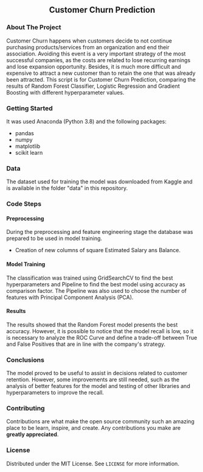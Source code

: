 <!-- PROJECT LOGO -->
  <h2 align="center">Customer Churn Prediction</h2>

  <p align="center">


<!-- ABOUT THE PROJECT -->
### About The Project
Customer Churn happens when customers decide to not continue purchasing products/services from an organization and end their association. Avoiding this event is a very important strategy of the most successful companies, as the costs are related to lose recurring earnings and lose expansion opportunity. Besides, it is much more difficult and expensive to attract a new customer than to retain the one that was already been attracted.
This script is for Customer Churn Prediction, comparing the results of Random Forest Classifier, Logistic Regression and Gradient Boosting with different hyperparameter values.

### Getting Started

It was used Anaconda (Python 3.8) and the following packages:
- pandas
- numpy
- matplotlib
- scikit learn


### Data

The dataset used for training the model was downloaded from Kaggle and is available in the folder "data" in this repository.


### Code Steps
#### Preprocessing

During the preprocessing and feature engineering stage the database was prepared to be used in model training. 
* Creation of new columns of square Estimated Salary ans Balance.

#### Model Training

The classification was trained using GridSearchCV to find the best hyperparameters and Pipeline to find the best model using accuracy as comparison factor.
The Pipeline was also used to choose the number of features with Principal Component Analysis (PCA). 


#### Results

The results showed that the Random Forest model presents the best accuracy. However, it is possible to notice that the model recall is low, so it is necessary to analyze the ROC Curve and define a trade-off between True and False Positives that are in line with the company's strategy.




### Conclusions
The model proved to be useful to assist in decisions related to customer retention. However, some improvements are still needed, such as the analysis of better features for the model and testing of other libraries and hyperparameters to improve the recall.


<!-- CONTRIBUTING -->
### Contributing

Contributions are what make the open source community such an amazing place to be learn, inspire, and create. Any contributions you make are **greatly appreciated**.



<!-- LICENSE -->
### License

Distributed under the MIT License. See `LICENSE` for more information.
